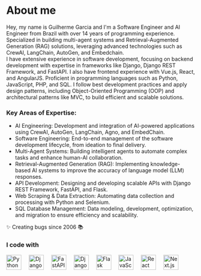 <h1 align="left">About me</h1>
Hey, my name is Guilherme Garcia and I'm a Software Engineer and AI Engineer from Brazil with over 14 years of programming experience. Specialized in building multi-agent systems and Retrieval-Augmented Generation (RAG) solutions, leveraging advanced technologies such as CrewAI, LangChain, AutoGen, and Embedchain.
<br/>
I have extensive experience in software development, focusing on backend development with expertise in frameworks like Django, Django REST Framework, and FastAPI. I also have frontend experience with Vue.js, React, and AngularJS. Proficient in programming languages such as Python, JavaScript, PHP, and SQL. I follow best development practices and apply design patterns, including Object-Oriented Programming (OOP) and architectural patterns like MVC, to build efficient and scalable solutions.

<h3>Key Areas of Expertise:</h3>
<ul>
  <li>AI Engineering: Development and integration of AI-powered applications using CrewAI, AutoGen, LangChain, Agno, and EmbedChain.</li>
  <li>Software Engineering: End-to-end management of the software development lifecycle, from ideation to final delivery.</li>
  <li>Multi-Agent Systems: Building intelligent agents to automate complex tasks and enhance human-AI collaboration.</li>
  <li>Retrieval-Augmented Generation (RAG): Implementing knowledge-based AI systems to improve the accuracy of language model (LLM) responses.</li>
  <li>API Development: Designing and developing scalable APIs with Django REST Framework, FastAPI, and Flask.</li>
  <li>Web Scraping & Data Extraction: Automating data collection and processing with Python and Selenium.</li>
  <li>SQL Database Management: Data modeling, development, optimization, and migration to ensure efficiency and scalability.</li>
</ul>


<p align="left">✨ Creating bugs since 2006 📚<br></p>
<h3 align="left">I code with</h3>
<div align="left">
  <a href="https://www.python.org/" target="_blank"><img src="https://cdn.jsdelivr.net/gh/devicons/devicon@latest/icons/python/python-original-wordmark.svg" height="40" alt="Python" title="Python" /></a>
  <img width="12" />
  <a href="https://www.djangoproject.com/" target="_blank"><img src="https://cdn.jsdelivr.net/gh/devicons/devicon@latest/icons/django/django-plain.svg" height="40" alt="Django" title="Django" /></a>
  <img width="12" />
  <a href="https://fastapi.tiangolo.com/" target="_blank"><img src="https://cdn.jsdelivr.net/gh/devicons/devicon@latest/icons/fastapi/fastapi-original.svg" height="40" alt="FastAPI" title="FastAPI" /></a>
  <img width="12" />
  <a href="https://www.django-rest-framework.org/" target="_blank"><img src="https://cdn.jsdelivr.net/gh/devicons/devicon@latest/icons/djangorest/djangorest-original.svg" height="40" alt="Django REST Framework" title="Django REST Framework" /></a>
  <img width="12" />
  <a href="https://flask.palletsprojects.com/" target="_blank"><img src="https://cdn.jsdelivr.net/gh/devicons/devicon@latest/icons/flask/flask-original.svg" height="40" alt="Flask" title="Flask" /></a>
  <img width="12" />
  <a href="https://www.javascript.com/" target="_blank"><img src="https://cdn.jsdelivr.net/gh/devicons/devicon/icons/javascript/javascript-original.svg" height="40" alt="JavaScript" title="JavaScript" /></a>
  <img width="12" />
  <a href="https://reactjs.org/" target="_blank"><img src="https://cdn.jsdelivr.net/gh/devicons/devicon/icons/react/react-original.svg" height="40" alt="React" title="React" /></a>
  <img width="12" />
  <a href="https://nextjs.org/" target="_blank"><img src="https://cdn.jsdelivr.net/gh/devicons/devicon/icons/nextjs/nextjs-original.svg" height="40" alt="Next.js" title="Next.js" /></a>
  <img width="12" />
</div>
